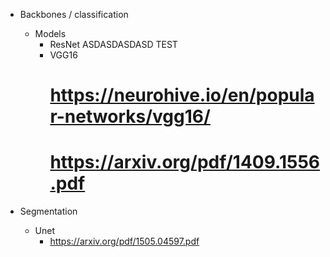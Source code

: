 - Backbones / classification
  - Models
    - ResNet
      ASDASDASDASD
      TEST
    - VGG16
      # https://neurohive.io/en/popular-networks/vgg16/
      # https://arxiv.org/pdf/1409.1556.pdf

- Segmentation
  - Unet
    - https://arxiv.org/pdf/1505.04597.pdf
